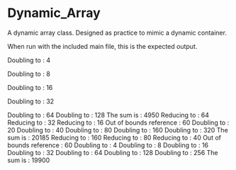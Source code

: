 # Dynamic_Array
A dynamic array class. Designed as practice to mimic a dynamic container.


When run with the included main file, this is the expected output.

Doubling to : 4

Doubling to : 8

Doubling to : 16

Doubling to : 32

  Doubling to : 64
  Doubling to : 128
The sum is : 4950
Reducing to : 64
Reducing to : 32
Reducing to : 16
Out of bounds reference : 60
Doubling to : 20
Doubling to : 40
Doubling to : 80
Doubling to : 160
Doubling to : 320
The sum is : 20185
Reducing to : 160
Reducing to : 80
Reducing to : 40
Out of bounds reference : 60
Doubling to : 4
Doubling to : 8
Doubling to : 16
Doubling to : 32
Doubling to : 64
Doubling to : 128
Doubling to : 256
The sum is : 19900

